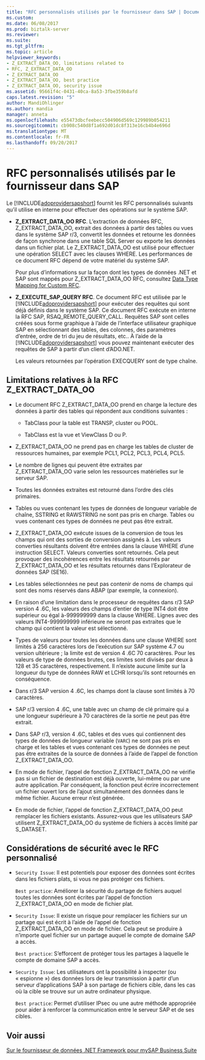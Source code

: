 ```yaml
---
title: "RFC personnalisés utilisés par le fournisseur dans SAP | Documents Microsoft"
ms.custom: 
ms.date: 06/08/2017
ms.prod: biztalk-server
ms.reviewer: 
ms.suite: 
ms.tgt_pltfrm: 
ms.topic: article
helpviewer_keywords:
- Z_EXTRACT_DATA_OO, limitations related to
- RFC, Z_EXTRACT_DATA_OO
- Z_EXTRACT_DATA_OO
- Z_EXTRACT_DATA_OO, best practice
- Z_EXTRACT_DATA_OO, security issue
ms.assetid: 95661f4c-0431-40ca-8a53-3fbe359b8afd
caps.latest.revision: "5"
author: MandiOhlinger
ms.author: mandia
manager: anneta
ms.openlocfilehash: e55473dbcfeebecc504906d569c129989b054211
ms.sourcegitcommit: cb908c540d8f1a692d01dc8f313e16cb4b4e696d
ms.translationtype: MT
ms.contentlocale: fr-FR
ms.lasthandoff: 09/20/2017
---
```

# <a name="custom-rfcs-used-by-the-provider-in-sap"></a>RFC personnalisés utilisés par le fournisseur dans SAP
Le [!INCLUDE[adoprovidersapshort](../../includes/adoprovidersapshort-md.md)] fournit les RFC personnalisés suivants qu’il utilise en interne pour effectuer des opérations sur le système SAP.  
  
-   **Z_EXTRACT_DATA_OO RFC**. L’extraction de données RFC, Z_EXTRACT_DATA_OO, extrait des données à partir des tables ou vues dans le système SAP r/3, convertit les données et retourne les données de façon synchrone dans une table SQL Server ou exporte les données dans un fichier plat. Le Z_EXTRACT_DATA_OO est utilisé pour effectuer une opération SELECT avec les clauses WHERE. Les performances de ce document RFC dépend de votre matériel du système SAP.  
  
     Pour plus d’informations sur la façon dont les types de données .NET et SAP sont mappés pour Z_EXTRACT_DATA_OO RFC, consultez [Data Type Mapping for Custom RFC](../../adapters-and-accelerators/adapter-sap/data-type-mapping-for-custom-rfcs.md).  
  
-   **Z_EXECUTE_SAP_QUERY RFC**. Ce document RFC est utilisée par le [!INCLUDE[adoprovidersapshort](../../includes/adoprovidersapshort-md.md)] pour exécuter des requêtes qui sont déjà définis dans le système SAP. Ce document RFC exécute en interne la RFC SAP, RSAQ_REMOTE_QUERY_CALL. Requêtes SAP sont celles créées sous forme graphique à l’aide de l’interface utilisateur graphique SAP en sélectionnant des tables, des colonnes, des paramètres d’entrée, ordre de tri du jeu de résultats, etc.. À l’aide de la [!INCLUDE[adoprovidersapshort](../../includes/adoprovidersapshort-md.md)] vous pouvez maintenant exécuter des requêtes de SAP à partir d’un client d’ADO.NET.  
  
     Les valeurs retournées par l’opération EXECQUERY sont de type chaîne.  
  
## <a name="limitations-related-to-the-zextractdataoo-rfc"></a>Limitations relatives à la RFC Z_EXTRACT_DATA_OO  
  
-   Le document RFC Z_EXTRACT_DATA_OO prend en charge la lecture des données à partir des tables qui répondent aux conditions suivantes :  
  
    -   TabClass pour la table est TRANSP, cluster ou POOL.  
  
    -   TabClass est la vue et ViewClass D ou P.  
  
-   Z_EXTRACT_DATA_OO ne prend pas en charge les tables de cluster de ressources humaines, par exemple PCL1, PCL2, PCL3, PCL4, PCL5.  
  
-   Le nombre de lignes qui peuvent être extraites par Z_EXTRACT_DATA_OO varie selon les ressources matérielles sur le serveur SAP.  
  
-   Toutes les données extraites est retourné dans l’ordre des clés primaires.  
  
-   Tables ou vues contenant les types de données de longueur variable de chaîne, SSTRING et RAWSTRING ne sont pas pris en charge. Tables ou vues contenant ces types de données ne peut pas être extrait.  
  
-   Z_EXTRACT_DATA_OO exécute issues de la conversion de tous les champs qui ont des sorties de conversion assignés à. Les valeurs converties résultants doivent être entrées dans la clause WHERE d’une instruction SELECT. Valeurs converties sont retournés. Cela peut provoquer des incohérences entre les résultats retournés par Z_EXTRACT_DATA_OO et les résultats retournés dans l’Explorateur de données SAP (SE16).  
  
-   Les tables sélectionnées ne peut pas contenir de noms de champs qui sont des noms réservés dans ABAP (par exemple, la connexion).  
  
-   En raison d’une limitation dans le processeur de requêtes dans r/3 SAP version 4 .6C, les valeurs des champs d’entier de type INT4 doit être supérieur ou égal à-999999999 dans la clause WHERE. Lignes avec des valeurs INT4-999999999 inférieure ne seront pas extraites que le champ qui contient la valeur est sélectionné.  
  
-   Types de valeurs pour toutes les données dans une clause WHERE sont limités à 256 caractères lors de l’exécution sur SAP système 4.7 ou version ultérieure ; la limite est de version 4 .6C 70 caractères. Pour les valeurs de type de données brutes, ces limites sont divisés par deux à 128 et 35 caractères, respectivement. Il n’existe aucune limite sur la longueur du type de données RAW et LCHR lorsqu’ils sont retournés en conséquence.  
  
-   Dans r/3 SAP version 4 .6C, les champs dont la clause sont limités à 70 caractères.  
  
-   SAP r/3 version 4 .6C, une table avec un champ de clé primaire qui a une longueur supérieure à 70 caractères de la sortie ne peut pas être extrait.  
  
-   Dans SAP r/3, version 4 .6C, tables et des vues qui contiennent des types de données de longueur variable (`VARC`) ne sont pas pris en charge et les tables et vues contenant ces types de données ne peut pas être extraites de la source de données à l’aide de l’appel de fonction Z_EXTRACT_DATA_OO.  
  
-   En mode de fichier, l’appel de fonction Z_EXTRACT_DATA_OO ne vérifie pas si un fichier de destination est déjà ouverte, lui-même ou par une autre application. Par conséquent, la fonction peut écrire incorrectement un fichier ouvert lors de l’ajout simultanément des données dans le même fichier. Aucune erreur n’est générée.  
  
-   En mode de fichier, l’appel de fonction Z_EXTRACT_DATA_OO peut remplacer les fichiers existants. Assurez-vous que les utilisateurs SAP utilisent Z_EXTRACT_DATA_OO du système de fichiers à accès limité par S_DATASET.  
  
## <a name="security-considerations-with-the-custom-rfc"></a>Considérations de sécurité avec le RFC personnalisé  
  
-   `Security Issue`: Il est potentiels pour exposer des données sont écrites dans les fichiers plats, si vous ne pas protéger ces fichiers.  
  
     `Best practice`: Améliorer la sécurité du partage de fichiers auquel toutes les données sont écrites par l’appel de fonction Z_EXTRACT_DATA_OO en mode de fichier plat.  
  
-   `Security Issue`: Il existe un risque pour remplacer les fichiers sur un partage qui est écrit à l’aide de l’appel de fonction Z_EXTRACT_DATA_OO en mode de fichier. Cela peut se produire à n’importe quel fichier sur un partage auquel le compte de domaine SAP a accès.  
  
     `Best practice`: S’efforcent de protéger tous les partages à laquelle le compte de domaine SAP a accès.  
  
-   `Security Issue`: Les utilisateurs ont la possibilité à inspecter (ou « espionne ») des données lors de leur transmission à partir d’un serveur d’applications SAP à son partage de fichiers cible, dans les cas où la cible se trouve sur un autre ordinateur physique.  
  
     `Best practice`: Permet d’utiliser IPsec ou une autre méthode appropriée pour aider à renforcer la communication entre le serveur SAP et de ses cibles.  
  
## <a name="see-also"></a>Voir aussi  
 [Sur le fournisseur de données .NET Framework pour mySAP Business Suite](../../adapters-and-accelerators/adapter-sap/about-the-net-framework-data-provider-for-mysap-business-suite.md)